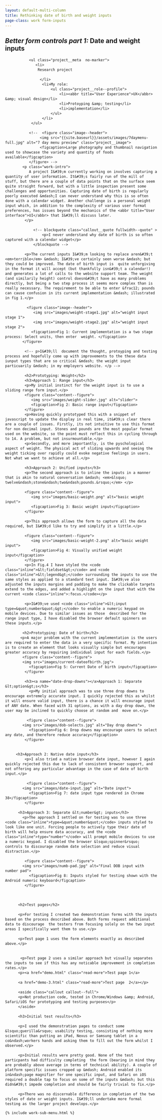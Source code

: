 ```yaml
---
layout: default-multi-column
title: Rethinking date of birth and weight inputs
page-class: work form-inputs
---
```


<section class="content__primary content-primary__multi-column">
    <h1><em class="pre-header">Better form controls part 1:</em> Date and weight inputs</h1>
       
               <ul class="project__meta  no-marker">
                  <li>
                   Research project
                   
                    </li> 
                     <li>My role:
                         <ul class="project__role--profile">
                             <li><abbr title="User Experience">UX</abbr> &amp; visual design</li> 
                             <li>Protoyping &amp; testing</li>
                             <li>implementation</li>
                         </ul>
                     </li>
                </ul>
                
               <!--  <figure class="image--header">
                    <img src="{{site.baseurl}}/assets/images/7daymenu-full.jpg" alt="7 day menu preview" class="project__image">
                    <figcaption>Large photography and thumbnail navigation used to showcase the variety and quantity of foods available</figcaption>
               </figure> -->
            <p class="work-intro">
               A project I&#39;m currently working on involves capturing a quantity of user information. It&#39;s fairly run of the mill of stuff, but there are a couple of data points that on the surface seem quite straight forward, but with a little inspection present some challenges and opportunities. Capturing date of birth is regularly poorly executed &mdash;I can never understand why this is so often done with a calendar widget. Another challenge is a personal weight input which, in addition to the complexity of various user format preferences, has issues beyond the mechanics of the <abbr title="User interface">UI</abbr> that I&#39;ll discuss later.
             </p>
             
                 <!-- blockquote class="callout__quote fullwidth--quote" >
                     <p>I never understand why date of birth is so often captured with a calendar widget</p>
                 </blockquote -->
                 
             <p>The current inputs I&#39;m looking to replace aren&#39;t <em>terrible</em> &mdash; I&#39;ve certainly seen worse &mdash; but they could be improved. The date of birth input is  quite unforgiving in the format it will accept (but thankfully isn&#39;t a calendar!) and generates a lot of calls to the website support team. The weight (and similarily height) control doesn&#39;t have as many problems directly, but being a two step process it seems more complex than is really necessary. The requirement to be able to enter &frac12; pounds can cause confusion in its current implementation &mdash; illustrated in fig 1.</p>
             
              <figure class="image--header">
                 <img src="images/weight-stage1.jpg" alt="weight input stage 1">
                 <img src="images/weight-stage2.jpg" alt="weight input stage 2">
                <figcaption>Fig 1: Current implementation is a two stage process: Select units, then enter  weight. </figcaption>
            </figure>
             
             <!-- p>I&#39;ll  document the thought, protoyping and testing process and hopefully come up with improvements to the these data iunput types that are so critical &mdash; the weight input particuarily &mdash; in my employers website. </p -->
            
             <h2>Prototyping: Weight</h2>
             <h3>Approach 1: Range input</h3>
             <p>My initial instinct for the weight input is to use a sliding range form input.</p>
             <figure class="content--figure">
                <img src="images/weight-slider.jpg" alt="slider">
                <figcaption>Fig 2: Basic range input</figcaption>
             </figure>
             <p>Having quickly prototyped this with a snippet of javascript to update the display in real time, it&#39;s clear there are a couple of issues. Firstly, its not intuitive to use this format for non decimal input. Stones and pounds are the most popular format used on the website, so the point must reflect this in cycling through to 14. A problem, but not insurmountable.</p>
             <p>Secondly, and more importantly, is the pyschological aspect of weight. The physical act of sliding upwards and seeing the weight ticking over rapidly could evoke negative feelings in users. Not what we want to achieve at all.</p>
             
             <h3>Approach 2: Unified inputs</h3>
             <p>The second approach is to inline the inputs in a manner that is akin to natural conversation &mdash; <em>&lsquo; twelve&ndash;stone&ndash;two&ndash;pounds.&rsquo;</em> </p>
             
             <figure class="content--figure">
                <img src="images/basic-weight.png" alt="basic weight input">
                <figcaption>Fig 3: Basic weight input</figcaption>
             </figure>
             
             <p>This approach allows the form to capture all the data required, but I&#39;d like to try and simplify it a little.</p>
             
             <figure class="content--figure">
                <img src="images/basic-weight-2.png" alt="basic weight input">
                <figcaption>Fig 4: Visually unified weight input</figcaption>
             </figure>
             <p>In Fig.4 I have styled the <code class="inline">&lt;fieldset&gt;</code> and <code class="inline">&lt;legend&gt;</code> surrounding the inputs to use the same styles as applied to a standard text input. I&#39;ve also adjusted the inputs margins and padding to make the clickable targets extend to the edges, and added a highlight on the input that with the current <code class="inline">:focus.</code></p>
             
             <p>I&#39;ve used <code class="inline">&lt;input type=&quot;number&quot;&gt;</code> to enable a numeric keypad on mobile devices. Due to similar issues as those  described for the range input type, I have disabled the browser default spinners on these inputs.</p>
             
            <h2>Prototyping: Date of birth</h2>
           <p>A major problem with the current implementation is the users are required to enter the data in a very specific format. My intention is to create an element that looks visually simple but encourages greater accuracy by requiring individual input for each fields.</p>
            <figure class="content--figure">
            <img src="images/current-dateofbirth.jpg">
               <figcaption>Fig 5: Current Date of birth input</figcaption>
             </figure>
                                   
             <h3><a name="date-drop-downs"></a>Approach 1: Separate &lt;option&gt;s</h3>                   
               <p>My initial approach was to use three drop downs to encourage extremely accurate input. I quickly rejected this as whilst it will ensure valid input, there is a chance it will encourage input of ANY date. When faced with 31 options, as with a day drop down, the user may be inclined to quickly choose at random and  move on.</p> 
              
              <figure class="content--figure">
            <img src="images/dob-selects.jpg" alt="Day drop downs">
               <figcaption>Fig 6: Drop downs may encourage users to select any date, and therefore reduce accuracy</figcaption>
             </figure>
   
         
         <h3>Approach 2: Native date input</h3> 
             <p>I also tried a native browser date input, however I again quickly rejected this due to lack of consistent browser support, and not offering any particular advantage in the case of date of birth input.</p>
             
              <figure class="content--figure">
            <img src="images/date-input.jpg" alt="Date input">
               <figcaption>Fig 7: date input type rendered in Chrome 38</figcaption>
             </figure>
             
          <h3>Approach 3: Separate &lt;number&gt; inputs</h3> 
            <p>The approach I settled on for testing was to use three  <code class="inline">type=&quot;number&quot;</code> inputs styled to look like one unit. Forcing people to actively type their date of birth will help ensure data accuracy, and the <code class="inline">type="number"</code> will prompt mobile devices to use a numeric keypad. I disabled the browser &lsquo;spinner&rsquo; controls to discourage random date selection and reduce visual distraction.</p>
            
             <figure class="content--figure">
            <img src="images/numb-pad.jpg" alt="Final DOB input with number pad">
               <figcaption>Fig 8: Inputs styled for testing shown with the Android numeric keyboard</figcaption>
             </figure>
             
           
             
          <h2>Test pages</h2>
          
          <p>For testing I created two demonstration forms with the inputs based on the process described above. Both forms request additional data to discourage  the testers from focusing solely on the two input areas I specifically want them to use.</p>
          
          <p>Test page 1 uses the form elements exactly as described above.</p>
          
          
           <p>Test page 2 uses a similar approach but visually separates the inputs to see if this has any noticable improvement in completion rates.</p>
          <p><a href="demo.html" class="read-more">Test page 1</a> 
          
          <a href="demo-3.html" class="read-more">Test page  2</a></p> 
          
          <aside class="callout callout--full">
          <p>Not production code, tested in Chrome/Windows &amp; Android, Safari/iOS for prototyping and testing purposes</p>
          </aside>
          
          <h3>Initial test results</h3>
          
          <p>I used the demonstration pages to conduct some &lsquo;guerilla&rsquo; usability testing, consisting of nothing more scientific than putting an iPad, Nexus or Samsung tablet in a co&ndash;workers hands and asking them to fill out the form whilst I observed.</p>
          
          <p>Initial results were pretty good. None of the test particpants had difficulty completing  the form (bearing in mind they are probably above average in terms of technical ability). A couple of platform specific issues cropped up &mdash; Android enabled its in&ndash;page magnifier for one specific input, and Safari on iOS required a double tap to focus on some of the inputs &mdash; but this didn&#39;t impede completion and should be fairly trivial to fix.</p>
          
          <p>There was no discernable difference in completion of the two styles of date or weight inputs. I&#39;ll undertake more formal testing as the larger project develops.</p>
</section>

<aside role="supplmental"  class="content__supplemental form-inputs">
    
    {% include work-sub-menu.html %}
    
</aside>